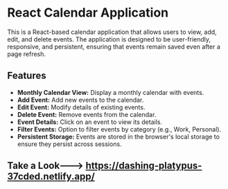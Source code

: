 # React Calendar Application

This is a React-based calendar application that allows users to view, add, edit, and delete events. The application is designed to be user-friendly, responsive, and persistent, ensuring that events remain saved even after a page refresh.

## Features

- **Monthly Calendar View:** Display a monthly calendar with events.
- **Add Event:** Add new events to the calendar.
- **Edit Event:** Modify details of existing events.
- **Delete Event:** Remove events from the calendar.
- **Event Details:** Click on an event to view its details.
- **Filter Events:** Option to filter events by category (e.g., Work, Personal).
- **Persistent Storage:** Events are stored in the browser's local storage to ensure they persist across sessions.
## Take a Look--->  https://dashing-platypus-37cded.netlify.app/
